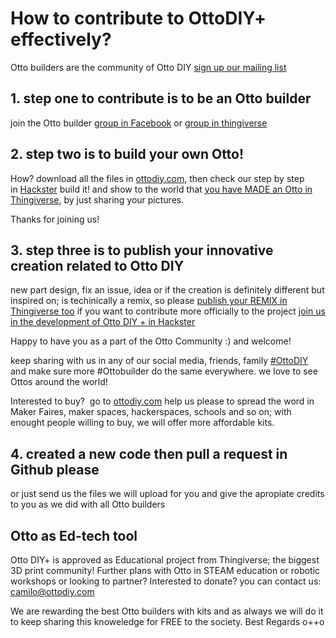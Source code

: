 # How to contribute to OttoDIY+ effectively?
Otto builders are the community of Otto DIY [sign up our mailing list](http://eepurl.com/ceWDBr)

## 1. step one to contribute is to be an Otto builder

join the Otto builder [group in Facebook](https://www.facebook.com/groups/ottodiy/) or [group in thingiverse](https://www.thingiverse.com/groups/ottodiy/) 

## 2. step two is to build your own Otto!
How? download all the files in [ottodiy.com](http://ottodiy.com), then check our step by step in [Hackster](https://www.hackster.io/otto/otto-build-your-own-robot-in-two-hours-5f2a1c)
build it! and show to the world that [you have MADE an Otto in Thingiverse](https://www.thingiverse.com/thing:1568652/add_instance), by just sharing your pictures.

Thanks for joining us!

## 3. step three is to publish your innovative creation related to Otto DIY 

new part design, fix an issue, idea or if the creation is definitely different but inspired on; is techinically a remix, so please [publish your REMIX in Thingiverse too](https://www.thingiverse.com/thing:1568652/add_derivative)
if you want to contribute more officially to the project [join us in the development of Otto DIY + in Hackster](https://www.hackster.io/ottoplus/otto-diy-arduino-bluetooth-robot-easy-to-3dprint-33406c)

Happy to have you as a part of the Otto Community :) and welcome!

keep sharing with us in any of our social media, friends, family [#OttoDIY](https://twitter.com/search?q=%23OttoDIY&src=typd&lang=en) and make sure more #Ottobuilder do the same everywhere.
we love to see Ottos around the world!

Interested to buy?  go to [ottodiy.com](http://ottodiy.com)
help us please to spread the word in Maker Faires, maker spaces, hackerspaces, schools and so on;
with enought people willing to buy, we will offer more affordable kits.

## 4. created a new code then pull a request in Github please
or just send us the files we will upload for you and give the apropiate credits to you as we did with all Otto builders

## Otto as Ed-tech tool 
Otto DIY+ is approved as Educational project from Thingiverse; the biggest 3D print community!
Further plans with Otto in STEAM education or robotic workshops or looking to partner? 
Interested to donate? you can contact us: camilo@ottodiy.com

We are rewarding the best Otto builders with kits and as always we will do it to keep sharing this knoweledge for FREE to the society.
Best Regards
o++o
